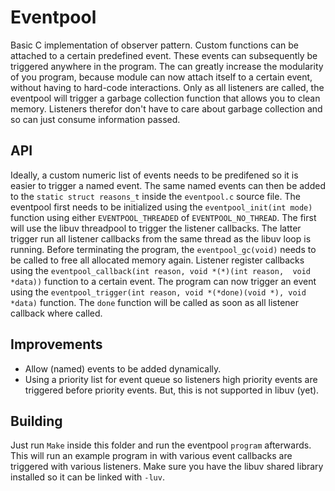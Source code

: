 # Eventpool
Basic C implementation of observer pattern. Custom functions can be attached to a certain predefined event. 
These events can subsequently be triggered anywhere in the program. The can greatly increase the modularity 
of you program, because module can now attach itself to a certain event, without having to hard-code 
interactions. Only as all listeners are called, the eventpool will trigger a garbage collection function that 
allows you to clean memory. Listeners therefor don't have to care about garbage collection and so can just 
consume information passed.

## API
Ideally, a custom numeric list of events needs to be predifened so it is easier to trigger a named event. The 
same named events can then be added to the `static struct reasons_t` inside the `eventpool.c` source file. 
The eventpool first needs to be initialized using the `eventpool_init(int mode)` function using either 
`EVENTPOOL_THREADED` of `EVENTPOOL_NO_THREAD`. The first will use the libuv threadpool to trigger the 
listener callbacks. The latter trigger run all listener callbacks from the same thread as the libuv loop is 
running. Before terminating the program, the `eventpool_gc(void)` needs to be called to free all allocated 
memory again. Listener register callbacks using the `eventpool_callback(int reason, void *(*)(int reason, 
void *data))` function to a certain event. The program can now trigger an event using the 
`eventpool_trigger(int reason, void *(*done)(void *), void *data)` function. The `done` function will be 
called as soon as all listener callback where called.

## Improvements
- Allow (named) events to be added dynamically.
- Using a priority list for event queue so listeners high priority events are triggered before priority events. But, this is not supported in libuv (yet).

## Building
Just run `Make` inside this folder and run the eventpool `program` afterwards. This will run an example program in with various event callbacks are triggered with various listeners.
Make sure you have the libuv shared library installed so it can be linked with `-luv`.
